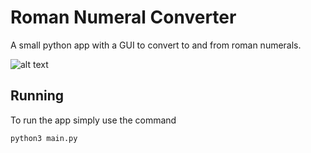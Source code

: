 # Roman Numeral Converter
A small python app with a GUI to convert to and from roman numerals.

![alt text](https://github.com/JustaBitDope/roman_numeral_converter/blob/master/res/screenshot.png?raw=true "The GUI")

## Running
To run the app simply use the command 
```
python3 main.py
```
